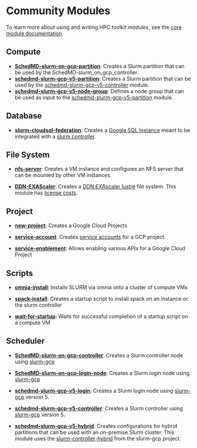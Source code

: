 # Community Modules

To learn more about using and writing HPC toolkit modules, see the [core
module documentation](../../modules/README.md).

## Compute

* [**SchedMD-slurm-on-gcp-partition**](compute/SchedMD-slurm-on-gcp-partition/README.md):
  Creates a Slurm partition that can be used by the
  SchedMD-slurm_on_gcp_controller.
* [**schedmd-slurm-gcp-v5-partition**](compute/schedmd-slurm-gcp-v5-partition/README.md):
  Creates a Slurm partition that can be used by the
  [schedmd-slurm-gcp-v5-controller] module.
* [**schedmd-slurm-gcp-v5-node-group**](compute/schedmd-slurm-gcp-v5-node-group/README.md):
  Defines a node group that can be used as input to the
  [schedmd-slurm-gcp-v5-partition] module.

[schedmd-slurm-gcp-v5-controller]: scheduler/schedmd-slurm-gcp-v5-controller/README.md
[schedmd-slurm-gcp-v5-partition]: compute/schedmd-slurm-gcp-v5-partition/README.md

## Database

*
  [**slurm-cloudsql-federation**](database/slurm-cloudsql-federation/README.md):
  Creates a [Google SQL Instance](https://cloud.google.com/sql/) meant to be
  integrated with a
  [slurm controller](./third-pary/scheduler/SchedMD-slurm-on-gcp-controller/README.md).

## File System

* [**nfs-server**](file-system/nfs-server/README.md): Creates a VM instance and
  configures an NFS server that can be mounted by other VM instances.

* [**DDN-EXAScaler**](third-party/file-system/DDN-EXAScaler/README.md): Creates
  a [DDN EXAscaler lustre](<https://www.ddn.com/partners/google-cloud-platform/>)
  file system. This module has
  [license costs](https://console.developers.google.com/marketplace/product/ddnstorage/exascaler-cloud).

## Project

* [**new-project**](project/new-project/README.md): Creates a Google Cloud Projects

* [**service-account**](project/service-account/README.md): Creates [service
  accounts](https://cloud.google.com/iam/docs/service-accounts) for a GCP project.

* [**service-enablement**](project/service-enablement/README.md): Allows
  enabling various APIs for a Google Cloud Project

## Scripts

* [**omnia-install**](scripts/omnia-install/README.md): Installs SLURM via omnia
  onto a cluster of compute VMs

* [**spack-install**](scripts/spack-install/README.md): Creates a startup script
  to install spack on an instance or the slurm controller

* [**wait-for-startup**](scripts/wait-for-startup/README.md): Waits for
  successful completion of a startup script on a compute VM

## Scheduler

* [**SchedMD-slurm-on-gcp-controller**](scheduler/SchedMD-slurm-on-gcp-controller/README.md):
  Creates a Slurm controller node using
  [slurm-gcp](https://github.com/SchedMD/slurm-gcp/tree/master/tf/modules/controller)

* [**SchedMD-slurm-on-gcp-login-node**](scheduler/SchedMD-slurm-on-gcp-login-node/README.md):
  Creates a Slurm login node using
  [slurm-gcp](https://github.com/SchedMD/slurm-gcp/tree/master/tf/modules/login)

* [**schedmd-slurm-gcp-v5-login**](scheduler/schedmd-slurm-gcp-v5-login/README.md):
  Creates a Slurm login node using [slurm-gcp] version 5.

* [**schedmd-slurm-gcp-v5-controller**](scheduler/schedmd-slurm-gcp-v5-controller/README.md):
  Creates a Slurm controller using [slurm-gcp] version 5.

* [**schedmd-slurm-gcp-v5-hybrid**](scheduler/schedmd-slurm-gcp-v5-hybrid/README.md):
  Creates configurations for hybrid partitions that can be used with an
  on-premise Slurm cluster. This module uses the
  [slurm-controller-hybrid](https://github.com/SchedMD/slurm-gcp/tree/v5.1.0/terraform/slurm_cluster/modules/slurm_controller_hybrid)
  from the slurm-gcp project.

[slurm-gcp]: https://github.com/SchedMD/slurm-gcp/tree/v5.1.0

